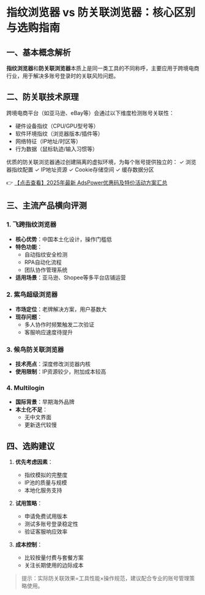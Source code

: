 # 指纹浏览器 vs 防关联浏览器：核心区别与选购指南

## 一、基本概念解析

**指纹浏览器**和**防关联浏览器**本质上是同一类工具的不同称呼，主要应用于跨境电商行业，用于解决多账号登录时的关联风险问题。

## 二、防关联技术原理

跨境电商平台（如亚马逊、eBay等）会通过以下维度检测账号关联性：
- 硬件设备指纹（CPU/GPU型号等）
- 软件环境指纹（浏览器版本/插件等）
- 网络特征（IP地址/时区等）
- 行为数据（鼠标轨迹/输入习惯等）

优质的防关联浏览器通过创建隔离的虚拟环境，为每个账号提供独立的：
✓ 浏览器指纹配置
✓ IP地址资源
✓ Cookie存储空间
✓ 缓存数据分区

👉 [【点击查看】2025年最新 AdsPower优惠码及特价活动方案汇总](https://bit.ly/adspower_free)

## 三、主流产品横向评测

### 1. 飞跨指纹浏览器
- **核心优势**：中国本土化设计，操作门槛低
- **特色功能**：
  - 自动指纹安全检测
  - RPA自动化流程
  - 团队协作管理系统
- **适用场景**：亚马逊、Shopee等多平台店铺运营

### 2. 紫鸟超级浏览器
- **市场定位**：老牌解决方案，用户基数大
- **现存问题**：
  - 多人协作时频繁触发二次验证
  - 客服响应速度待提升

### 3. 候鸟防关联浏览器
- **技术亮点**：深度修改浏览器内核
- **使用限制**：IP资源较少，附加成本较高

### 4. Multilogin
- **国际背景**：早期海外品牌
- **本土化不足**：
  - 无中文界面
  - 更新迭代较慢

## 四、选购建议

1. **优先考虑因素**：
   - 指纹模拟的完整度
   - IP池的质量与规模
   - 本地化服务支持

2. **试用策略**：
   - 申请免费试用版本
   - 测试多账号登录稳定性
   - 验证客服响应效率

3. **成本控制**：
   - 比较按量付费与套餐方案
   - 关注长期使用的边际成本

> 提示：实际防关联效果=工具性能×操作规范，建议配合专业的账号管理策略使用。